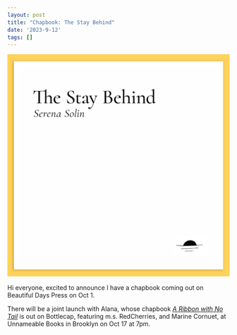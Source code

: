 ```yaml
---
layout: post
title: "Chapbook: The Stay Behind"
date: '2023-9-12'
tags: []
---
```


![chap](/assets/chap.png)

Hi everyone, excited to announce I have a chapbook coming out on Beautiful Days Press on Oct 1. 

There will be a joint launch with Alana, whose chapbook <em><a href="https://bottlecap.press/products/ribbon?_pos=1&_sid=c4e682c92&_ss=r">A Ribbon with No Tail</a></em> is out on Bottlecap, featuring m.s. RedCherries, and Marine Cornuet, at Unnameable Books in Brooklyn on Oct 17 at 7pm. 